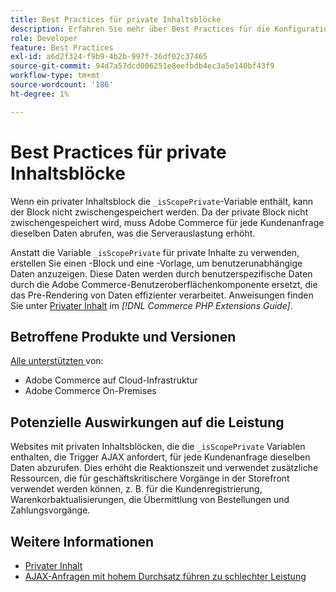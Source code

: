 ```yaml
---
title: Best Practices für private Inhaltsblöcke
description: Erfahren Sie mehr über Best Practices für die Konfiguration privater Inhaltsblöcke zur Optimierung der Leistung von Storefronts.
role: Developer
feature: Best Practices
exl-id: a6d2f324-f9b9-4b2b-997f-36df02c37465
source-git-commit: 94d7a57dcd006251e8eefbdb4ec3a5e140bf43f9
workflow-type: tm+mt
source-wordcount: '186'
ht-degree: 1%

---
```


# Best Practices für private Inhaltsblöcke

Wenn ein privater Inhaltsblock die `_isScopePrivate`-Variable enthält, kann der Block nicht zwischengespeichert werden. Da der private Block nicht zwischengespeichert wird, muss Adobe Commerce für jede Kundenanfrage dieselben Daten abrufen, was die Serverauslastung erhöht.

Anstatt die Variable `_isScopePrivate` für private Inhalte zu verwenden, erstellen Sie einen -Block und eine -Vorlage, um benutzerunabhängige Daten anzuzeigen. Diese Daten werden durch benutzerspezifische Daten durch die Adobe Commerce-Benutzeroberflächenkomponente ersetzt, die das Pre-Rendering von Daten effizienter verarbeitet. Anweisungen finden Sie unter [Privater Inhalt](https://developer.adobe.com/commerce/php/development/cache/page/private-content/) im _[!DNL Commerce PHP Extensions Guide]_.

## Betroffene Produkte und Versionen

[Alle unterstützten &#x200B;](../../../release/versions.md) von:

- Adobe Commerce auf Cloud-Infrastruktur
- Adobe Commerce On-Premises

## Potenzielle Auswirkungen auf die Leistung

Websites mit privaten Inhaltsblöcken, die die `_isScopePrivate` Variablen enthalten, die Trigger AJAX anfordert, für jede Kundenanfrage dieselben Daten abzurufen. Dies erhöht die Reaktionszeit und verwendet zusätzliche Ressourcen, die für geschäftskritischere Vorgänge in der Storefront verwendet werden können, z. B. für die Kundenregistrierung, Warenkorbaktualisierungen, die Übermittlung von Bestellungen und Zahlungsvorgänge.

## Weitere Informationen

- [Privater Inhalt](../../../performance/configuration.md#client-side-optimization-settings)
- [AJAX-Anfragen mit hohem Durchsatz führen zu schlechter Leistung](https://experienceleague.adobe.com/docs/commerce-knowledge-base/kb/troubleshooting/miscellaneous/high-throughput-ajax-requests-cause-poor-performance.html?lang=de)
